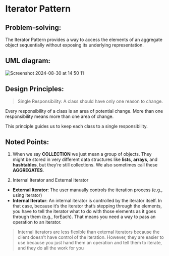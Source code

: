 # Iterator Pattern
## Problem-solving:
The Iterator Pattern provides a way to access the elements of an aggregate object sequentially without exposing its underlying representation.

## UML diagram:
![Screenshot 2024-08-30 at 14 50 11](https://github.com/user-attachments/assets/750a5729-6b3b-4dd9-97fc-080115ff9c18)

## Design Principles:
> Single Responsibility: A class should have only one reason to change.

Every responsibility of a class is an area of potential change. More than one responsibility means more than one area of change.

This principle guides us to keep each class to a single responsibility.

## Noted Points:
1. When we say **COLLECTION** we just mean a group of objects. They might be stored in very different data structures like **lists**, **arrays**, and **hashtables**, but they’re still collections. We also sometimes call these **AGGREGATES**.

2. Internal Iterator and External Iterator
  - **External Iterator**: The user manually controls the iteration process (e.g., using Iterator)
  - **Internal Iterator**: An internal iterator is controlled by the iterator itself. In that case, because it’s the iterator that’s stepping through the elements, you have to tell the iterator what to do with those elements as it goes through them (e.g., forEach). That means you need a way to pass an operation to an iterator.
> Internal iterators are less flexible than external iterators because the client doesn’t have control of the iteration. However, they are easier to use because you just hand them an operation and tell them to iterate, and they do all the work for you
